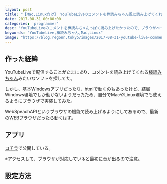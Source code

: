 ```yaml
---
layout: post
title: "【Mac,Linux向け】 YouTubeLiveのコメントを棒読みちゃん風に読み上げてくれるWEBアプリを作ってみた"
date: 2017-08-31 00:00:00
categories: 'programmer'
desc: "YouTubeLiveのコメントを棒読みちゃんっぽく読み上げたかったので、ブラウザベースで動くようにして、MacやLinuxでも使えるようにしてみました。"
keywords: "YouTubeLive,棒読みちゃん,Mac,Linux"
image: "https://blog.regonn.tokyo/images/2017-08-31-youtube-live-comment-bouyomi-san.png"
---
```

<amp-img src="/images/2017-08-31-youtube-live-comment-bouyomi-san.png" alt="部屋" width="337px" height="400px" layout="responsive" ></amp-img>

## 作った経緯
YouTubeLiveで配信することがたまにあり、コメントを読み上げてくれる[棒読みちゃん](http://chi.usamimi.info/Program/Application/BouyomiChan/)みたいなソフトを探してた。

しかし、基本Windowsアプリだったり、htmlで動くのもあったけど、結局Windows環境でしか動かないようだったため、自分でMacやLinux環境でも使えるようにブラウザで実装してみた。

WebSpeachAPIというブラウザの機能で読み上げるようにしてあるので、最新のWEBブラウザだったら動くはず。

## アプリ
[コチラ](https://bouyomisan.regonn.tokyo/)で公開している。

※アクセスして、ブラウザが対応していると最初に音が出るので注意。


## 設定方法

<amp-youtube
  data-videoid="u6cDhn8qw38"
  layout="responsive"
  width="480"
  height="270">
</amp-youtube>
